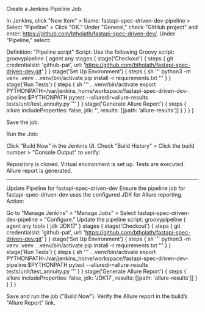 Create a Jenkins Pipeline Job:

In Jenkins, click "New Item" > Name: fastapi-spec-driven-dev-pipeline > Select "Pipeline" > Click "OK."
Under "General," check "GitHub project" and enter: https://github.com/btholath/fastapi-spec-driven-dev/.
Under "Pipeline," select:

Definition: "Pipeline script"
Script: Use the following Groovy script:
groovypipeline {
    agent any
    stages {
        stage('Checkout') {
            steps {
                git credentialsId: 'github-pat', url: 'https://github.com/btholath/fastapi-spec-driven-dev.git'
            }
        }
        stage('Set Up Environment') {
            steps {
                sh '''
                python3 -m venv .venv
                . .venv/bin/activate
                pip install -r requirements.txt
                '''
            }
        }
        stage('Run Tests') {
            steps {
                sh '''
                . .venv/bin/activate
                export PYTHONPATH=/var/jenkins_home/workspace/fastapi-spec-driven-dev-pipeline:$PYTHONPATH
                pytest --alluredir=allure-results tests/unit/test_annuity.py
                '''
            }
        }
        stage('Generate Allure Report') {
            steps {
                allure includeProperties: false, jdk: '', results: [[path: 'allure-results']]
            }
        }
    }
}



Save the job.


Run the Job:

Click "Build Now" in the Jenkins UI.
Check "Build History" > Click the build number > "Console Output" to verify:

Repository is cloned.
Virtual environment is set up.
Tests are executed.
Allure report is generated.

----------------------------------------------------------------------------------
Update Pipeline for fastapi-spec-driven-dev
Ensure the pipeline job for fastapi-spec-driven-dev uses the configured JDK for Allure reporting.
Action:

Go to "Manage Jenkins" > "Manage Jobs" > Select fastapi-spec-driven-dev-pipeline > "Configure."
Update the pipeline script:
groovypipeline {
    agent any
    tools {
        jdk 'JDK17'
    }
    stages {
        stage('Checkout') {
            steps {
                git credentialsId: 'github-pat', url: 'https://github.com/btholath/fastapi-spec-driven-dev.git'
            }
        }
        stage('Set Up Environment') {
            steps {
                sh '''
                python3 -m venv .venv
                . .venv/bin/activate
                pip install -r requirements.txt
                '''
            }
        }
        stage('Run Tests') {
            steps {
                sh '''
                . .venv/bin/activate
                export PYTHONPATH=/var/jenkins_home/workspace/fastapi-spec-driven-dev-pipeline:$PYTHONPATH
                pytest --alluredir=allure-results tests/unit/test_annuity.py
                '''
            }
        }
        stage('Generate Allure Report') {
            steps {
                allure includeProperties: false, jdk: 'JDK17', results: [[path: 'allure-results']]
            }
        }
    }
}

Save and run the job ("Build Now").
Verify the Allure report in the build’s "Allure Report" link.